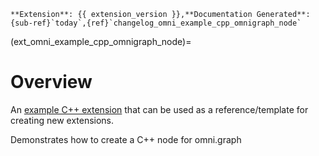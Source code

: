 ```{csv-table}
**Extension**: {{ extension_version }},**Documentation Generated**: {sub-ref}`today`,{ref}`changelog_omni_example_cpp_omnigraph_node`
```

(ext_omni_example_cpp_omnigraph_node)=

# Overview

An [example C++ extension](http://omniverse-docs.s3-website-us-east-1.amazonaws.com/kit-extension-template-cpp/106.0.1/index.html) that can be used as a reference/template for creating new extensions.

Demonstrates how to create a C++ node for omni.graph


